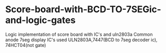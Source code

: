# Score-board-with-BCD-TO-7SEGic-and-logic-gates
Logic implementation of score board with IC's and uln2803a 
Common anode 7seg display
IC's used ULN2803A,7447(BCD to 7seg decoder ic), 74HCT04(not gate) 
